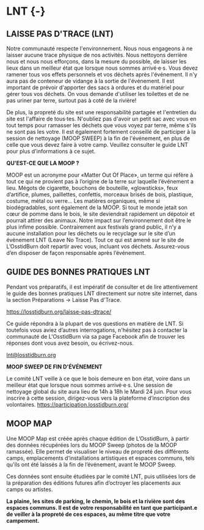 # LNT {-}


<h2><span> LAISSE PAS D'TRACE (LNT) </span></h2> 


Notre communauté respecte l'environnement. Nous nous engageons à ne laisser aucune trace physique de nos activités. Nous nettoyons derrière nous et nous nous efforçons, dans la mesure du possible, de laisser les lieux dans un meilleur état que lorsque nous sommes arrivé·e·s. Vous devez ramener tous vos effets personnels et vos déchets après l'événement. Il n'y aura pas de conteneur de vidange à la sortie de l'événement. Il est important de prévoir d'apporter des sacs à ordures et du matériel pour gérer tous vos déchets. On vous demande d'utiliser les toilettes et de ne pas uriner par terre, surtout pas à coté de la rivière!


De plus, la propreté du site est une responsabilité partagée et l'entretien du site est l'affaire de tous·tes. N'oubliez pas d'avoir un petit sac avec vous en tout temps pour ramasser les déchets que vous voyez par terre, même s'ils ne sont pas les votre. Il est également fortement conseillé de participer à la session de nettoyage (MOOP SWEEP) à la fin de l'événement, en plus de celle que vous devez faire à votre camp. Veuillez consulter le guide LNT pour plus d'informations à ce sujet.


**QU'EST-CE QUE LA MOOP ?**

MOOP est un acronyme pour «Matter Out Of Place», un terme qui réfère à tout ce qui ne provient pas à l’origine de la terre sur laquelle l’événement a lieu. 
Mégots de cigarette, bouchons de bouteille, «glowsticks», feux d’artifice, plumes, paillettes, confettis, morceaux brisés de bois, plastique, costume, métal ou verre…
Les matières organiques, même si biodégradables, sont également de la MOOP. Si tout le monde jetait son cœur de pomme dans le bois, le site deviendrait rapidement un dépotoir et pourrait attirer des animaux. Notre impact sur l’environnement doit être le plus infime possible.
Contrairement aux festivals grand public, il n’y a aucune installation pour les déchets ou le recyclage sur le site d’un événement LNT (Leave No Trace). Tout ce qui est amené sur le site de L’OsstidBurn doit repartir avec vous, incluant vos déchets. Assurez-vous d’en disposer de façon responsable après l’événement.

<h2><span>GUIDE DES BONNES PRATIQUES LNT </span></h2>

Pendant vos préparatifs, il est impératif de consulter et de lire attentivement le guide des bonnes pratiques LNT directement sur notre site internet, dans la section Préparations -> Laisse Pas d'Trace.

https://losstidburn.org/laisse-pas-dtrace/

Ce guide répondra à la plupart de vos questions en matière de LNT. Si toutefois vous aviez d’autres interrogations, n'hésitez pas à contacter la communauté de L'OsstidBurn via sa page Facebook afin de trouver les réponses dont vous avez besoin, ou écrivez-nous.

lnt@losstidburn.org 

**MOOP SWEEP DE FIN D'ÉVÉNEMENT**

Le comité LNT veille à ce que le bois demeure en bon état, voire dans un meilleur état que lorsque nous sommes arrivé·e·s. 
Une session de nettoyage global du site aura lieu de 14h à 18h le Mardi 24 juin. Pour vous inscrire à cette session, dirigez-vous vers la plateforme d’inscription des volontaires.
https://participation.losstidburn.org/

<h2><span>MOOP MAP</span></h2>

Une MOOP Map est créée après chaque édition de L’OsstidBurn, à partir des données récupérées lors du MOOP Sweep (photos de la MOOP ramassée). Elle permet de visualiser le niveau de propreté des différents camps, emplacements d’installations artistiques et espaces communs, tels qu’ils ont été laissés à la fin de l’événement, avant le MOOP Sweep.

Ces données sont ensuite étudiées par le comité LNT, puis utilisées lors de la préparation des éditions futures afin d’octroyer les placements aux camps ou artistes.

**La plaine, les sites de parking, le chemin, le bois et la rivière sont des espaces communs. Il est de votre responsabilité en tant que participant.e de veiller à la propreté de ces espaces, au même titre que votre campement.**
